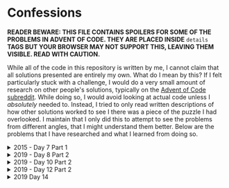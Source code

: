 # Confessions

**READER BEWARE: THIS FILE CONTAINS SPOILERS FOR SOME OF THE PROBLEMS IN ADVENT OF CODE.
THEY ARE PLACED INSIDE** `details` **TAGS BUT YOUR BROWSER MAY NOT SUPPORT THIS, LEAVING THEM VISIBLE.
READ WITH CAUTION.**

While all of the code in this repository is written by me, I cannot claim that all solutions presented are entirely my own.
What do I mean by this?
If I felt particularly stuck with a challenge, I would do a very small amount of research on other people's solutions, typically on the [Advent of Code subreddit](https://old.reddit.com/r/adventofcode).
While doing so, I would avoid looking at actual code unless I *absolutely* needed to.
Instead, I tried to only read written descriptions of how other solutions worked to see I there was a piece of the puzzle I had overlooked.
I maintain that I only did this to attempt to see the problems from different angles, that I might understand them better.
Below are the problems that I have researched and what I learned from doing so.

<details>
	<summary>2015 - Day 7 Part 1</summary>
	My first major leap in progress came after I realised I could use a similar approach for this problem as I did for 2019 Day 6.
	After I implemented the hash in Ruby I ran the program, but it seemed to be taking longer than it should.
	I suspected that I was dealing with circular dependancies, as the input data is essentially a directional graph.
	I was very frustrated at this and decided to search for answers when I came across the old Daily Solutions Megathread on the subreddit.
	There I learned that after calculating a wire's value, I could replace the expression to calculate the value in the hash with the expression's result.
	I implemented this and it worked.
	After doing some more research after the fact, it seems that I was not the only person who ran into this problem.
</details>

<details>
	<summary>2019 - Day 8 Part 2</summary>
	I intially found this problem to be worded problematically, as the phrase <q cite="https://adventofcode.com/2019/day/8">What message is produced after decoding your image?</q> is somewhat vague.
	This question does not give any sort of indication as to what kind of message is being sent.
	One could only infer that it could fit in a black-and-white bitmap of size 25x6.
	This lack of information made it troublesome to debug my solution.
	I was confident that the process I had devised would work, but I wasn't getting anything meaningful when I ran my code.
	After checking the subreddit, I saw some example outputs and realised what the problem was.
	The height of the example solutions I saw was 6, which was also stated in the proble, description.
	However, I had declared the height to be 8 in my code.
	I changed this to 6 and the output was much more legible, as well as providing the correct solution.
</details>

<details>
	<summary>2019 - Day 10 Part 2</summary>
	I tired looking at a lot of clues for this one, but none of them were able to help me.
	Out of desperation, I eventually tried changing the index offset to be calculated from `Math::PI` instead of `Math::PI/2`.
	I found this unusual, since in the standard was of measuring angles in mathematics, 'straight up' or 0 degrees in the puzzle <em>should</em> be equal to half-pi radians.
	A short while later, I realised my function for calculating angles was incorrect.
	I was calling the `Math.atan2` method by passing the `x` value before the `y` value.
	There were two things wrong with this.
	The first is that `Math.atan2` takes the `y` value <em>before</em> the `x` value.
	The second was that, because the program exists in a space with an inverted y-axis, the y value needed to be negated for the formula to work.
	I made these changes and changed the offset angle back to `Math::PI / 2` and it worked.
</details>

<details>
	<summary>2019 - Day 12 Part 2</summary>
	Many people had trouble with this day, myself included.
	I did not figure out the LCM trick own my own, though my approach before I learned it was along the same lines.
	I also wondered if my input's answer was simply too large to compute, so I downloaded someone else's solution to see if there was a feasable answer; there was.
	I eventually figured out the two parts of keeping track of previous states of the axes.
	The first was to simply compare the first and last elements of the array, leaving the period as the size of the array minus one.
	The second was to store hashes of the states of positions AND velocities.
	Overall, I looked up more than I'm proud to admit for this challenge and feel unworthy of its star.
</details>

<details>
	<summary>2019 Day 14</summary>
	GG.

	When I first saw this problem, I had no idea how to approach it.
	Almost two hours later I was still clueless.
	It was at this point I suspected I had been defeated.
</details>

